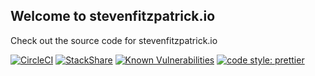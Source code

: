 ## Welcome to stevenfitzpatrick.io

Check out the source code for stevenfitzpatrick.io

[![CircleCI](https://circleci.com/gh/stevenfitzpatrick/stevenfitzpatrick.io/tree/master.svg?style=shield)](https://circleci.com/gh/stevenfitzpatrick/stevenfitzpatrick.io/tree/master)
[![StackShare](https://img.shields.io/badge/tech-stack-0690fa.svg?style=flat)](https://stackshare.io/stevenfitzpatrick/stevenfitzpatrick-io)
[![Known Vulnerabilities](https://snyk.io/test/github/stevenfitzpatrick/stevenfitzpatrick.io/badge.svg)](https://snyk.io/test/github/stevenfitzpatrick/stevenfitzpatrick.io)
[![code style: prettier](https://img.shields.io/badge/code_style-prettier-ff69b4.svg?style=flat-square)](https://github.com/prettier/prettier)
